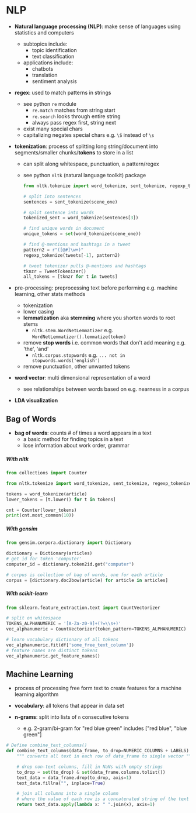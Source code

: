 # NLP

- **Natural language processing (NLP)**: make sense of languages using statistics and computers
  - subtopics include:
    - topic identification
    - text classification
  - applications include:
    - chatbots
    - translation
    - sentiment analysis

- **regex**: used to match patterns in strings
    - see python `re` module
        - `re.match` matches from string start
        - `re.search` looks through entire string
        - always pass regex first, string next
    - exist many special chars
    - capitalizing negates special chars e.g. `\S` instead of `\s`

- **tokenization**: process of splitting long string/document into segments/smaller chunks/**tokens** to store in a list
    - can split along whitespace, punctuation, a pattern/regex
    - see python `nltk` (natural language toolkit) package

      ```python
      from nltk.tokenize import word_tokenize, sent_tokenize, regexp_tokenize, TweetTokenizer

      # split into sentences
      sentences = sent_tokenize(scene_one)

      # split sentence into words
      tokenized_sent = word_tokenize(sentences[3])

      # find unique words in document
      unique_tokens = set(word_tokenize(scene_one))

      # find @-mentions and hashtags in a tweet
      pattern2 = r"([@#]\w+)"
      regexp_tokenize(tweets[-1], pattern2)

      # tweet tokenizer pulls @-mentions and hashtags
      tknzr = TweetTokenizer()
      all_tokens = [tknzr for t in tweets]
      ```

- pre-processing: preprocessing text before performing e.g. machine learning, other stats methods
  - tokenization
  - lower casing
  - **lemmatization** aka **stemming** where you shorten words to root stems
      - `nltk.stem.WordNetLemmatizer` e.g. `WordNetLemmatizer().lemmatize(token)`
  - remove **stop words** i.e. common words that don't add meaning e.g. 'the', 'and'
      - `nltk.corpus.stopwords` e.g. `... not in stopwords.words('english')`
  - remove punctuation, other unwanted tokens

- **word vector**: multi dimensional representation of a word
    - see relationships between words based on e.g. nearness in a corpus
- **LDA visualization**


## Bag of Words

- **bag of words**: counts # of times a word appears in a text
  - a basic method for finding topics in a text
  - lose information about work order, grammar

##### With nltk

```python
from collections import Counter

from nltk.tokenize import word_tokenize, sent_tokenize, regexp_tokenize, TweetTokenizer

tokens = word_tokenize(article)
lower_tokens = [t.lower() for t in tokens]

cnt = Counter(lower_tokens)
print(cnt.most_common(10))
```

##### With gensim

```python
from gensim.corpora.dictionary import Dictionary

dictionary = Dictionary(articles)
# get id for token 'computer'
computer_id = dictionary.token2id.get("computer")

# corpus is collection of bag of words, one for each article
corpus = [dictionary.doc2bow(article) for article in articles]
```

##### With scikit-learn

```python
from sklearn.feature_extraction.text import CountVectorizer

# split on whitespace
TOKENS_ALPHANUMERIC = '[A-Za-z0-9]+(?=\\s+)'
vec_alphanumeric = CountVectorizer(token_pattern=TOKENS_ALPHANUMERIC)

# learn vocabulary dictionary of all tokens
vec_alphanumeric.fit(df['some_free_text_column'])
# feature names are distinct tokens
vec_alphanumeric.get_feature_names()
```
















## Machine Learning

- process of processing free form text to create features for a machine learning algorithm


- **vocabulary**: all tokens that appear in data set
- **n-grams**: split into lists of `n` consecutive tokens
    - e.g. 2-gram/bi-gram for "red blue green" includes ["red blue", "blue green"]

```python
# Define combine_text_columns()
def combine_text_columns(data_frame, to_drop=NUMERIC_COLUMNS + LABELS):
    """ converts all text in each row of data_frame to single vector """

    # drop non-text columns, fill in NaNs with empty strings
    to_drop = set(to_drop) & set(data_frame.columns.tolist())
    text_data = data_frame.drop(to_drop, axis=1)
    text_data.fillna("", inplace=True)

    # join all columns into a single column
    # where the value of each row is a concatenated string of the text rows
    return text_data.apply(lambda x: " ".join(x), axis=1)
```
